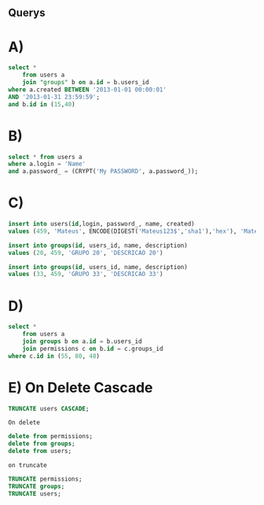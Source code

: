 ## Querys

# A)
```SQL
select * 
	from users a
	join "groups" b on a.id = b.users_id
where a.created BETWEEN '2013-01-01 00:00:01'
AND '2013-01-31 23:59:59';
and b.id in (15,40)
```

# B)
```SQL
select * from users a 
where a.login = 'Name'
and a.password_ = (CRYPT('My PASSWORD', a.password_));
```


# C)
```SQL
insert into users(id,login, password_, name, created)
values (459, 'Mateus', ENCODE(DIGEST('Mateus123$','sha1'),'hex'), 'Mateus Pilo Dias', current_timestamp)

insert into groups(id, users_id, name, description)
values (20, 459, 'GRUPO 20', 'DESCRICAO 20')

insert into groups(id, users_id, name, description)
values (33, 459, 'GRUPO 33', 'DESCRICAO 33')
```

# D)
```SQL
select * 
	from users a
	join groups b on a.id = b.users_id
    join permissions c on b.id = c.groups_id
where c.id in (55, 80, 48)
```

# E) On Delete Cascade
```SQL
TRUNCATE users CASCADE;
```
    On delete

```SQL
delete from permissions;
delete from groups;
delete from users;
```
    on truncate 

```SQL
TRUNCATE permissions;
TRUNCATE groups;
TRUNCATE users;
```